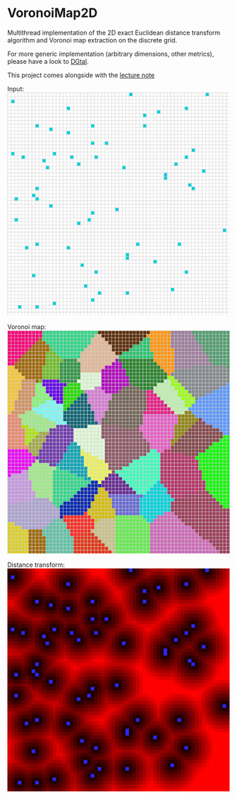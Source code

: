 # VoronoiMap2D

Multithread implementation of the 2D exact Euclidean distance transform algorithm and Voronoi map extraction on the discrete grid.

For more generic implementation (arbitrary dimensions, other metrics), please have a look to [DGtal](dgtal.org).

This project comes alongside with the [lecture note]()

Input:
![](test.png)

Voronoi map:
![](result.png)

Distance transform:
![](result-dt.png)
